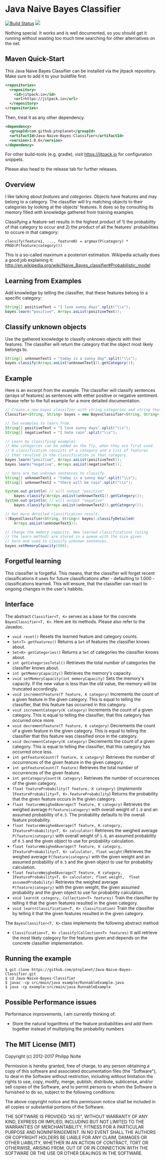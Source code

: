 Java Naive Bayes Classifier
==================

[![Build Status](https://travis-ci.org/ptnplanet/Java-Naive-Bayes-Classifier.svg?branch=master)](https://travis-ci.org/ptnplanet/Java-Naive-Bayes-Classifier)
[![](https://jitpack.io/v/ptnplanet/Java-Naive-Bayes-Classifier.svg)](https://jitpack.io/#ptnplanet/Java-Naive-Bayes-Classifier)

Nothing special. It works and is well documented, so you should get it running without wasting too much time searching for other alternatives on the net.

Maven Quick-Start
------------------

This Java Naive Bayes Classifier can be installed via the jitpack repository. Make sure to add it to your buildfile first.

```xml
<repositories>
  <repository>
    <id>jitpack.io</id>
    <url>https://jitpack.io</url>
  </repository>
</repositories>
```

Then, treat it as any other dependency.

```xml
<dependency>
  <groupId>com.github.ptnplanet</groupId>
  <artifactId>Java-Naive-Bayes-Classifier</artifactId>
  <version>1.0.6</version>
</dependency>
```

For other build-tools (e.g. gradle), visit https://jitpack.io for configuration snippets.

Please also head to the release tab for further releases.

Overview
------------------

I like talking about *features* and *categories*. Objects have features and may belong to a category. The classifier will try matching objects to their categories by looking at the objects' features. It does so by consulting its memory filled with knowledge gathered from training examples.

Classifying a feature-set results in the highest product of 1) the probability of that category to occur and 2) the product of all the features' probabilities to occure in that category:

```classify(feature1, ..., featureN) = argmax(P(category) * PROD(P(feature|category)))```

This is a so-called maximum a posteriori estimation. Wikipedia actually does a good job explaining it: http://en.wikipedia.org/wiki/Naive_Bayes_classifier#Probabilistic_model

Learning from Examples
------------------

Add knowledge by telling the classifier, that these features belong to a specific category:

```java
String[] positiveText = "I love sunny days".split("\\s");
bayes.learn("positive", Arrays.asList(positiveText));
```

Classify unknown objects
------------------

Use the gathered knowledge to classify unknown objects with their features. The classifier will return the category that the object most likely belongs to.

```java
String[] unknownText1 = "today is a sunny day".split("\\s");
bayes.classify(Arrays.asList(unknownText1)).getCategory());
```

Example
------------------

Here is an excerpt from the example. The classifier will classify sentences (arrays of features) as sentences with either positive or negative sentiment. Please refer to the full example for a more detailed documentation.

```java
// Create a new bayes classifier with string categories and string features.
Classifier<String, String> bayes = new BayesClassifier<String, String>();

// Two examples to learn from.
String[] positiveText = "I love sunny days".split("\\s");
String[] negativeText = "I hate rain".split("\\s");

// Learn by classifying examples.
// New categories can be added on the fly, when they are first used.
// A classification consists of a category and a list of features
// that resulted in the classification in that category.
bayes.learn("positive", Arrays.asList(positiveText));
bayes.learn("negative", Arrays.asList(negativeText));

// Here are two unknown sentences to classify.
String[] unknownText1 = "today is a sunny day".split("\\s");
String[] unknownText2 = "there will be rain".split("\\s");

System.out.println( // will output "positive"
    bayes.classify(Arrays.asList(unknownText1)).getCategory());
System.out.println( // will output "negative"
    bayes.classify(Arrays.asList(unknownText2)).getCategory());

// Get more detailed classification result.
((BayesClassifier<String, String>) bayes).classifyDetailed(
    Arrays.asList(unknownText1));

// Change the memory capacity. New learned classifications (using
// the learn method) are stored in a queue with the size given
// here and used to classify unknown sentences.
bayes.setMemoryCapacity(500);
```

Forgetful learning
------------------

This classifier is forgetful. This means, that the classifier will forget recent classifications it uses for future classifications after - defaulting to 1.000 - classifications learned. This will ensure, that the classifier can react to ongoing changes in the user's habbits.


Interface
------------------
The abstract ```Classifier<T, K>``` serves as a base for the concrete ```BayesClassifier<T, K>```. Here are its methods. Please also refer to the Javadoc.

* ```void reset()``` Resets the learned feature and category counts.
* ```Set<T> getFeatures()``` Returns a ```Set``` of features the classifier knows about.
* ```Set<K> getCategories()``` Returns a ```Set``` of categories the classifier knows about.
* ```int getCategoriesTotal()``` Retrieves the total number of categories the classifier knows about.
* ```int getMemoryCapacity()``` Retrieves the memory's capacity.
* ```void setMemoryCapacity(int memoryCapacity)``` Sets the memory's capacity.  If the new value is less than the old value, the memory will be truncated accordingly.
* ```void incrementFeature(T feature, K category)``` Increments the count of a given feature in the given category.  This is equal to telling the classifier, that this feature has occurred in this category.
* ```void incrementCategory(K category)``` Increments the count of a given category.  This is equal to telling the classifier, that this category has occurred once more.
* ```void decrementFeature(T feature, K category)``` Decrements the count of a given feature in the given category.  This is equal to telling the classifier that this feature was classified once in the category.
* ```void decrementCategory(K category)``` Decrements the count of a given category.  This is equal to telling the classifier, that this category has occurred once less.
* ```int getFeatureCount(T feature, K category)``` Retrieves the number of occurrences of the given feature in the given category.
* ```int getFeatureCount(T feature)``` Retrieves the total number of occurrences of the given feature.
* ```int getCategoryCount(K category)``` Retrieves the number of occurrences of the given category.
* ```float featureProbability(T feature, K category)``` (*implements* ```IFeatureProbability<T, K>.featureProbability```) Returns the probability that the given feature occurs in the given category.
* ```float featureWeighedAverage(T feature, K category)``` Retrieves the weighed average ```P(feature|category)``` with overall weight of ```1.0``` and an assumed probability of ```0.5```. The probability defaults to the overall feature probability.
* ```float featureWeighedAverage(T feature, K category, IFeatureProbability<T, K> calculator)``` Retrieves the weighed average ```P(feature|category)``` with overall weight of ```1.0```, an assumed probability of ```0.5``` and the given object to use for probability calculation.
* ```float featureWeighedAverage(T feature, K category, IFeatureProbability<T, K> calculator, float weight)```Retrieves the weighed average ```P(feature|category)``` with the given weight and an assumed probability of ```0.5``` and the given object to use for probability calculation.
* ```float featureWeighedAverage(T feature, K category, IFeatureProbability<T, K> calculator, float weight,  float assumedProbability)``` Retrieves the weighed average ```P(feature|category)``` with the given weight, the given assumed probability and the given object to use for probability calculation.
* ```void learn(K category, Collection<T> features)``` Train the classifier by telling it that the given features resulted in the given category.
* ```void learn(Classification<T, K> classification)``` Train the classifier by telling it that the given features resulted in the given category.

The ```BayesClassifier<T, K>``` class implements the following abstract method:

* ```Classification<T, K> classify(Collection<T> features)``` It will retrieve the most likely category for the features given and depends on the concrete classifier implementation.

Running the example
------------------

```shell
$ git clone https://github.com/ptnplanet/Java-Naive-Bayes-Classifier.git
$ cd Java-Naive-Bayes-Classifier
$ javac -cp src/main/java example/RunnableExample.java
$ java -cp example:src/main/java RunnableExample
```

Possible Performance issues
------------------

Performance improvements, I am currently thinking of:

- Store the natural logarithms of the feature probabilities and add them together instead of multiplying the probability numbers

The MIT License (MIT)
------------------

Copyright (c) 2012-2017 Philipp Nolte

Permission is hereby granted, free of charge, to any person obtaining a copy
of this software and associated documentation files (the "Software"), to deal
in the Software without restriction, including without limitation the rights
to use, copy, modify, merge, publish, distribute, sublicense, and/or sell
copies of the Software, and to permit persons to whom the Software is
furnished to do so, subject to the following conditions:

The above copyright notice and this permission notice shall be included in
all copies or substantial portions of the Software.

THE SOFTWARE IS PROVIDED "AS IS", WITHOUT WARRANTY OF ANY KIND, EXPRESS OR
IMPLIED, INCLUDING BUT NOT LIMITED TO THE WARRANTIES OF MERCHANTABILITY,
FITNESS FOR A PARTICULAR PURPOSE AND NONINFRINGEMENT. IN NO EVENT SHALL THE
AUTHORS OR COPYRIGHT HOLDERS BE LIABLE FOR ANY CLAIM, DAMAGES OR OTHER
LIABILITY, WHETHER IN AN ACTION OF CONTRACT, TORT OR OTHERWISE, ARISING FROM,
OUT OF OR IN CONNECTION WITH THE SOFTWARE OR THE USE OR OTHER DEALINGS IN
THE SOFTWARE.
